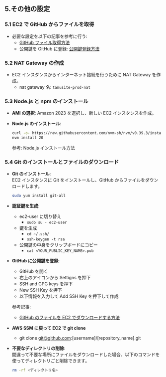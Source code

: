 ## 5.その他の設定

### 5.1 EC2 で GitHub からファイルを取得

- 必要な設定を以下の記事を参考に行う:
  - [GitHub ファイル取得方法](https://zenn.dev/oreo2990/articles/d6e7837c64e6fc)
  - 公開鍵を GitHub に登録: [公開鍵登録方法](https://zenn.dev/torahack/scraps/c2e5a2199af2b3)

### 5.2 NAT Gateway の作成

- EC2 インスタンスからインターネット接続を行うために NAT Gateway を作成。
  - nat gateway 名: `tamusite-prod-nat`

### 5.3 Node.js と npm のインストール

- **AMI の選択**: Amazon 2023 を選択し、新しい EC2 インスタンスを作成。
- **Node.js のインストール**:

  ```bash
  curl -o- https://raw.githubusercontent.com/nvm-sh/nvm/v0.39.3/install.sh | bash
  nvm install 20
  ```

  参考: Node.js インストール方法

### 5.4 Git のインストールとファイルのダウンロード

- **Git のインストール**:  
  EC2 インスタンスに Git をインストールし、GitHub からファイルをダウンロードします。

  ```bash
  sudo yum install git-all
  ```

- **認証鍵を生成**:

  - ec2-user に切り替え
    - `sudo su - ec2-user`
  - 鍵を生成
    - `cd ~/.ssh/`
    - `ssh-keygen -t rsa`
  - 公開鍵の中身をクリップボードにコピー
    - `cat <YOUR_PUBLIC_KEY_NAME>.pub`

- **GitHub に公開鍵を登録**:

  - GitHub を開く
  - 右上のアイコンから Settigns を押下
  - SSH and GPG keys を押下
  - New SSH Key を押下
  - 以下情報を入力して Add SSH Key を押下して作成

  参考記事:

  - [GitHub のファイルを EC2 でダウンロードする方法](https://zenn.dev/torahack/scraps/c2e5a2199af2b3)

- **AWS SSM に戻って EC2 で git clone**

  - git clone git@github.com:[username]/[repository_name].git

- **不要なディレクトリの削除**:  
  間違って不要な場所にファイルをダウンロードした場合、以下のコマンドを使ってディレクトリごと削除できます。

  ```bash
  rm -rf <ディレクトリ名>
  ```
